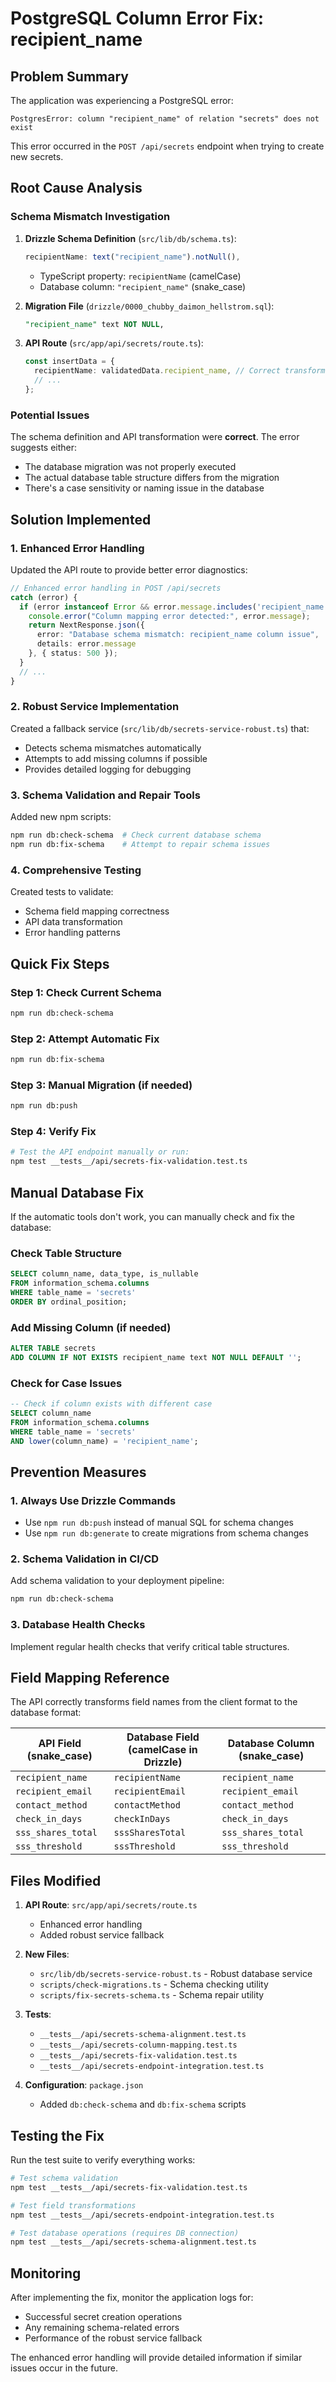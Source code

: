 # PostgreSQL Column Error Fix: recipient_name

## Problem Summary

The application was experiencing a PostgreSQL error:
```
PostgresError: column "recipient_name" of relation "secrets" does not exist
```

This error occurred in the `POST /api/secrets` endpoint when trying to create new secrets.

## Root Cause Analysis

### Schema Mismatch Investigation

1. **Drizzle Schema Definition** (`src/lib/db/schema.ts`):
   ```typescript
   recipientName: text("recipient_name").notNull(),
   ```
   - TypeScript property: `recipientName` (camelCase)
   - Database column: `"recipient_name"` (snake_case)

2. **Migration File** (`drizzle/0000_chubby_daimon_hellstrom.sql`):
   ```sql
   "recipient_name" text NOT NULL,
   ```

3. **API Route** (`src/app/api/secrets/route.ts`):
   ```typescript
   const insertData = {
     recipientName: validatedData.recipient_name, // Correct transformation
     // ...
   };
   ```

### Potential Issues

The schema definition and API transformation were **correct**. The error suggests either:
- The database migration was not properly executed
- The actual database table structure differs from the migration
- There's a case sensitivity or naming issue in the database

## Solution Implemented

### 1. Enhanced Error Handling

Updated the API route to provide better error diagnostics:

```typescript
// Enhanced error handling in POST /api/secrets
catch (error) {
  if (error instanceof Error && error.message.includes('recipient_name')) {
    console.error("Column mapping error detected:", error.message);
    return NextResponse.json({
      error: "Database schema mismatch: recipient_name column issue",
      details: error.message
    }, { status: 500 });
  }
  // ...
}
```

### 2. Robust Service Implementation

Created a fallback service (`src/lib/db/secrets-service-robust.ts`) that:
- Detects schema mismatches automatically
- Attempts to add missing columns if possible
- Provides detailed logging for debugging

### 3. Schema Validation and Repair Tools

Added new npm scripts:
```bash
npm run db:check-schema  # Check current database schema
npm run db:fix-schema    # Attempt to repair schema issues
```

### 4. Comprehensive Testing

Created tests to validate:
- Schema field mapping correctness
- API data transformation
- Error handling patterns

## Quick Fix Steps

### Step 1: Check Current Schema
```bash
npm run db:check-schema
```

### Step 2: Attempt Automatic Fix
```bash
npm run db:fix-schema
```

### Step 3: Manual Migration (if needed)
```bash
npm run db:push
```

### Step 4: Verify Fix
```bash
# Test the API endpoint manually or run:
npm test __tests__/api/secrets-fix-validation.test.ts
```

## Manual Database Fix

If the automatic tools don't work, you can manually check and fix the database:

### Check Table Structure
```sql
SELECT column_name, data_type, is_nullable
FROM information_schema.columns
WHERE table_name = 'secrets'
ORDER BY ordinal_position;
```

### Add Missing Column (if needed)
```sql
ALTER TABLE secrets
ADD COLUMN IF NOT EXISTS recipient_name text NOT NULL DEFAULT '';
```

### Check for Case Issues
```sql
-- Check if column exists with different case
SELECT column_name
FROM information_schema.columns
WHERE table_name = 'secrets'
AND lower(column_name) = 'recipient_name';
```

## Prevention Measures

### 1. Always Use Drizzle Commands
- Use `npm run db:push` instead of manual SQL for schema changes
- Use `npm run db:generate` to create migrations from schema changes

### 2. Schema Validation in CI/CD
Add schema validation to your deployment pipeline:
```bash
npm run db:check-schema
```

### 3. Database Health Checks
Implement regular health checks that verify critical table structures.

## Field Mapping Reference

The API correctly transforms field names from the client format to the database format:

| API Field (snake_case) | Database Field (camelCase in Drizzle) | Database Column (snake_case) |
|------------------------|---------------------------------------|------------------------------|
| `recipient_name`       | `recipientName`                       | `recipient_name`             |
| `recipient_email`      | `recipientEmail`                      | `recipient_email`            |
| `contact_method`       | `contactMethod`                       | `contact_method`             |
| `check_in_days`        | `checkInDays`                         | `check_in_days`              |
| `sss_shares_total`     | `sssSharesTotal`                      | `sss_shares_total`           |
| `sss_threshold`        | `sssThreshold`                        | `sss_threshold`              |

## Files Modified

1. **API Route**: `src/app/api/secrets/route.ts`
   - Enhanced error handling
   - Added robust service fallback

2. **New Files**:
   - `src/lib/db/secrets-service-robust.ts` - Robust database service
   - `scripts/check-migrations.ts` - Schema checking utility
   - `scripts/fix-secrets-schema.ts` - Schema repair utility

3. **Tests**:
   - `__tests__/api/secrets-schema-alignment.test.ts`
   - `__tests__/api/secrets-column-mapping.test.ts`
   - `__tests__/api/secrets-fix-validation.test.ts`
   - `__tests__/api/secrets-endpoint-integration.test.ts`

4. **Configuration**: `package.json`
   - Added `db:check-schema` and `db:fix-schema` scripts

## Testing the Fix

Run the test suite to verify everything works:

```bash
# Test schema validation
npm test __tests__/api/secrets-fix-validation.test.ts

# Test field transformations
npm test __tests__/api/secrets-endpoint-integration.test.ts

# Test database operations (requires DB connection)
npm test __tests__/api/secrets-schema-alignment.test.ts
```

## Monitoring

After implementing the fix, monitor the application logs for:
- Successful secret creation operations
- Any remaining schema-related errors
- Performance of the robust service fallback

The enhanced error handling will provide detailed information if similar issues occur in the future.